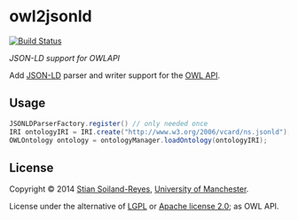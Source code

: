 # owl2jsonld

[![Build Status](https://travis-ci.org/stain/owlapi-jsonld.svg)](https://travis-ci.org/stain/owl2jsonld)

*JSON-LD support for OWLAPI*

Add [JSON-LD](http://www.w3.org/TR/json-ld/) parser and writer 
support for the [OWL API](http://owlapi.sourceforge.net/). 


## Usage


```java
JSONLDParserFactory.register() // only needed once
IRI ontologyIRI = IRI.create("http://www.w3.org/2006/vcard/ns.jsonld");
OWLOntology ontology = ontologyManager.loadOntology(ontologyIRI);
```

## License

Copyright © 2014 [Stian Soiland-Reyes](http://orcid.org/0000-0001-9842-9718), [University of Manchester](http://www.cs.manchester.ac.uk/).

License under the alternative of [LGPL](http://www.gnu.org/licenses/lgpl) or
[Apache license 2.0](http://www.apache.org/licenses); as OWL API.

